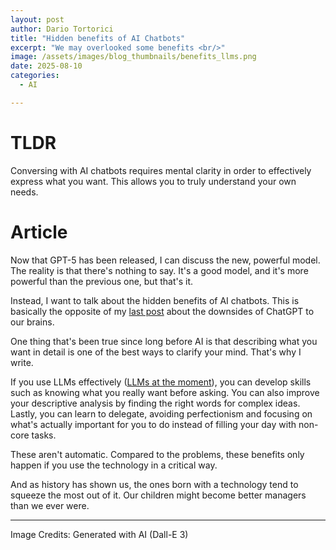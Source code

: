 ```yaml
---
layout: post
author: Dario Tortorici
title: "Hidden benefits of AI Chatbots"
excerpt: "We may overlooked some benefits <br/>"
image: /assets/images/blog_thumbnails/benefits_llms.png
date: 2025-08-10
categories: 
  - AI

---
```


# TLDR
Conversing with AI chatbots requires mental clarity in order to effectively express what you want. This allows you to truly understand your own needs.

# Article
Now that GPT-5 has been released, I can discuss the new, powerful model. The reality is that there's nothing to say. It's a good model, and it's more powerful than the previous one, but that's it.

Instead, I want to talk about the hidden benefits of AI chatbots. This is basically the opposite of my [last post](https://dariotortorici.github.io/blog/chatgpt-makes-us-dumb/) about the downsides of ChatGPT to our brains.

One thing that's been true since long before AI is that describing what you want in detail is one of the best ways to clarify your mind. That's why I write.

If you use LLMs effectively ([LLMs at the moment](https://dariotortorici.github.io/blog/perceptron-is-dead/)), you can develop skills such as knowing what you really want before asking. You can also improve your descriptive analysis by finding the right words for complex ideas. Lastly, you can learn to delegate, avoiding perfectionism and focusing on what's actually important for you to do instead of filling your day with non-core tasks.

These aren't automatic. Compared to the problems, these benefits only happen if you use the technology in a critical way.

And as history has shown us, the ones born with a technology tend to squeeze the most out of it. Our children might become better managers than we ever were.

---

Image Credits: Generated with AI (Dall-E 3)
